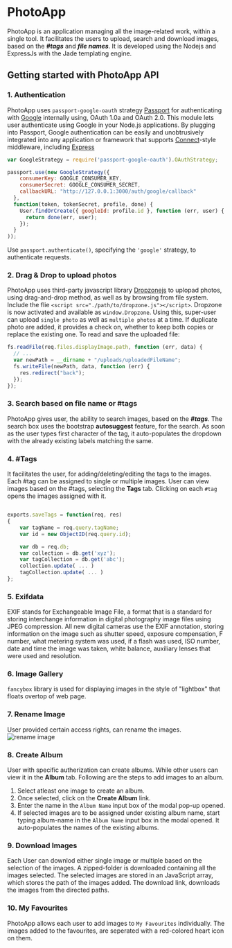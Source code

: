 # PhotoApp
PhotoApp is an application managing all the image-related work, within a single tool. It facilitates the users to upload, search and download images, based on the **_#tags_** and **_file names_**. It is developed using the Nodejs and ExpressJs with the Jade templating engine.

## Getting started with PhotoApp API

### 1. Authentication
PhotoApp uses `passport-google-oauth` strategy [Passport](http://passportjs.org/) for authenticating with [Google](http://www.google.com/) internally using, OAuth 1.0a and OAuth 2.0. This module lets user authenticate using Google in your Node.js applications. By plugging into Passport, Google authentication can be easily and unobtrusively integrated into any application or framework that supports [Connect](http://www.senchalabs.org/connect/)-style middleware, including [Express](http://expressjs.com/)

```Javascript
var GoogleStrategy = require('passport-google-oauth').OAuthStrategy;

passport.use(new GoogleStrategy({
    consumerKey: GOOGLE_CONSUMER_KEY,
    consumerSecret: GOOGLE_CONSUMER_SECRET,
    callbackURL: "http://127.0.0.1:3000/auth/google/callback"
  },
  function(token, tokenSecret, profile, done) {
    User.findOrCreate({ googleId: profile.id }, function (err, user) {
      return done(err, user);
    });
  }
));
```
Use `passport.authenticate()`, specifying the `'google'` strategy, to authenticate requests.

### 2. Drag & Drop to upload photos
PhotoApp uses third-party javascript library [Dropzonejs](http://www.dropzonejs.com/) to uplopad photos, using drag-and-drop method, as well as by browsing from file system. Include the flie ```<script src="./path/to/dropzone.js"></script>```. Dropzone is now activated and available as ```window.Dropzone```. Using this, super-user can upload `single photo` as well as `multiple photos` at a time. If duplicate photo are added, it provides a check on, whether to keep both copies or replace the existing one. To read and save the uploaded file:
``` Javascript
fs.readFile(req.files.displayImage.path, function (err, data) {
  // ...
  var newPath = __dirname + "/uploads/uploadedFileName";
  fs.writeFile(newPath, data, function (err) {
    res.redirect("back");
  });
});
```

### 3. Search based on file name or #tags
PhotoApp gives user, the ability to search images, based on the **_#tags_**. The search box uses the bootstrap  **autosuggest** feature, for the search. As soon as the user types first character of the tag, it auto-populates the dropdown with the already existing labels matching the same.

### 4. #Tags
It facilitates the user, for adding/deleting/editing the tags to the images. Each #tag can be assigned to single or multiple images. User can view images based on the #tags, selecting the **Tags** tab. Clicking on each `#tag` opens the images assigned with it. 
```Javascript

exports.saveTags = function(req, res)
{
	var tagName = req.query.tagName;
	var id = new ObjectID(req.query.id);

	var db = req.db;	
	var collection = db.get('xyz');
	var tagCollection = db.get('abc');
	collection.update( ... )
	tagCollection.update( ... )
};
```

### 5. Exifdata
EXIF stands for Exchangeable Image File, a format that is a standard for storing interchange information in digital photography image files using JPEG compression. All new digital cameras use the EXIF annotation, storing information on the image such as shutter speed, exposure compensation, F number, what metering system was used, if a flash was used, ISO number, date and time the image was taken, white balance, auxiliary lenses that were used and resolution.

### 6. Image Gallery
`fancybox` library is used for displaying images in the style of "lightbox" that floats overtop of web page.

### 7. Rename Image
User provided certain access rights, can rename the images. 
![rename image](https://drive.google.com/a/tavisca.com/file/d/0B77YCQPaVz3PaDRscTIyV1hTM3c/view "Rename Image")

### 8. Create Album
User with specific autherization can create albums. While other users can view it in the **Album** tab. Following are the steps to add images to an album.
1. Select atleast one image to create an album.
2. Once selected, click on the **Create Album** link.
3. Enter the name in the `Album Name` input box of the modal pop-up opened.
4. If selected images are to be assigned under existing album name, start typing album-name in the `Album Name` input box in the modal opened. It auto-populates the names of the existing albums.

### 9. Download Images
Each User can downlod either single image or multiple based on the selection of the images. A zipped-folder is downloaded containing all the images selected. The selected images are stored in an JavaScript array, which stores the path of the images added. The download link, downloads the images from the directed paths.

### 10. My Favourites
PhotoApp allows each user to add images to `My Favourites` individually. The images added to the favourites, are seperated with a red-colored heart icon on them.
